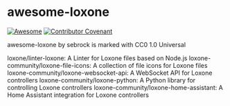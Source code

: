 # awesome-loxone
[![Awesome](https://awesome.re/badge-flat.svg)](https://awesome.re)
[![Contributor Covenant](https://img.shields.io/badge/Contributor%20Covenant-2.1-4baaaa.svg)](code_of_conduct.md)

awesome-loxone by sebrock is marked with CC0 1.0 Universal 

loxone/linter-loxone:                   A Linter for Loxone files based on Node.js 
loxone-community/loxone-file-icons:     A collection of file icons for Loxone files 
loxone-community/loxone-websocket-api:  A WebSocket API for Loxone controllers 
loxone-community/loxone-python:         A Python library for controlling Loxone controllers 
loxone-community/loxone-home-assistant: A Home Assistant integration for Loxone controllers
